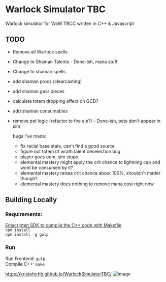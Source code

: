 # Warlock Simulator TBC
 
 Warlock simulator for WoW TBCC written in C++ & Javascript

 ## TODO
 * Remove all Warlock spells
 * Change to Shaman Talents - Done-ish, mana stuff
 * Change to shaman spells
 * add shaman procs (clearcasting)
 * add shaman gear pieces 
 * calculate totem dropping effect on GCD?
 * add shaman consumables
 * remove pet logic (refactor to fire ele?) - Done-ish, pets don't appear in sim
 
    bugs I've made:
    * fix racial base stats, can't find a good source
    * figure out totem of wrath talent deselection bug
    * player goes oom, sim stops
    * elemental mastery might apply the crit chance to lightning cap and wont be consumed by it? 
    * elemental mastery raises crit chance about 100%, shouldn't matter though?
    * elemental mastery does nothing to remove mana cost right now

 ## Building Locally
 ### Requirements:  
 [Emscripten SDK to compile the C++ code with Makefile](https://emscripten.org/docs/getting_started/downloads.html)    
 `npm install`  
 `npm install -g gulp`
 ### Run
 Run Frontend: `gulp`  
 Compile C++: `make`
 
 https://kristoferhh.github.io/WarlockSimulatorTBC/
 ![image](https://user-images.githubusercontent.com/12117382/136641237-61653b35-7b94-4fcb-bca5-243eba96e8f8.png)
